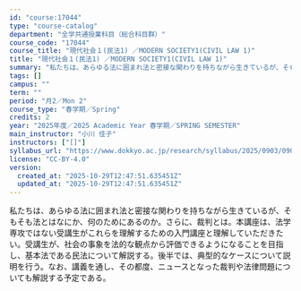 ```yaml
---
id: "course:17044"
type: "course-catalog"
department: "全学共通授業科目（総合科目群）"
course_code: "17044"
course_title: "現代社会１(民法1) ／MODERN SOCIETY1(CIVIL LAW 1)"
title: "現代社会１(民法1) ／MODERN SOCIETY1(CIVIL LAW 1)"
summary: "私たちは、あらゆる法に囲まれ法と密接な関わりを持ちながら生きているが、そもそも法とはなにか、何のためにあるのか。さらに、裁判とは。本講座は、法学専攻ではない受講生がこれらを理解するための入門講座と理解していただきたい。受講生が、社会の事象を…"
tags: []
campus: ""
term: ""
period: "月2／Mon 2"
course_type: "春学期／Spring"
credits: 2
year: "2025年度／2025 Academic Year 春学期／SPRING SEMESTER"
main_instructor: "小川 佳子"
instructors: ["[]"]
syllabus_url: "https://www.dokkyo.ac.jp/research/syllabus/2025/0903/0903_17044_ja_JP.html"
license: "CC-BY-4.0"
version:
  created_at: "2025-10-29T12:47:51.635451Z"
  updated_at: "2025-10-29T12:47:51.635451Z"
---
```

私たちは、あらゆる法に囲まれ法と密接な関わりを持ちながら生きているが、そもそも法とはなにか、何のためにあるのか。さらに、裁判とは。本講座は、法学専攻ではない受講生がこれらを理解するための入門講座と理解していただきたい。受講生が、社会の事象を法的な観点から評価できるようになることを目指し、基本法である民法について解説する。後半では、典型的なケースについて説明を行う。なお、講義を通し、その都度、ニュースとなった裁判や法律問題についても解説する予定である。
